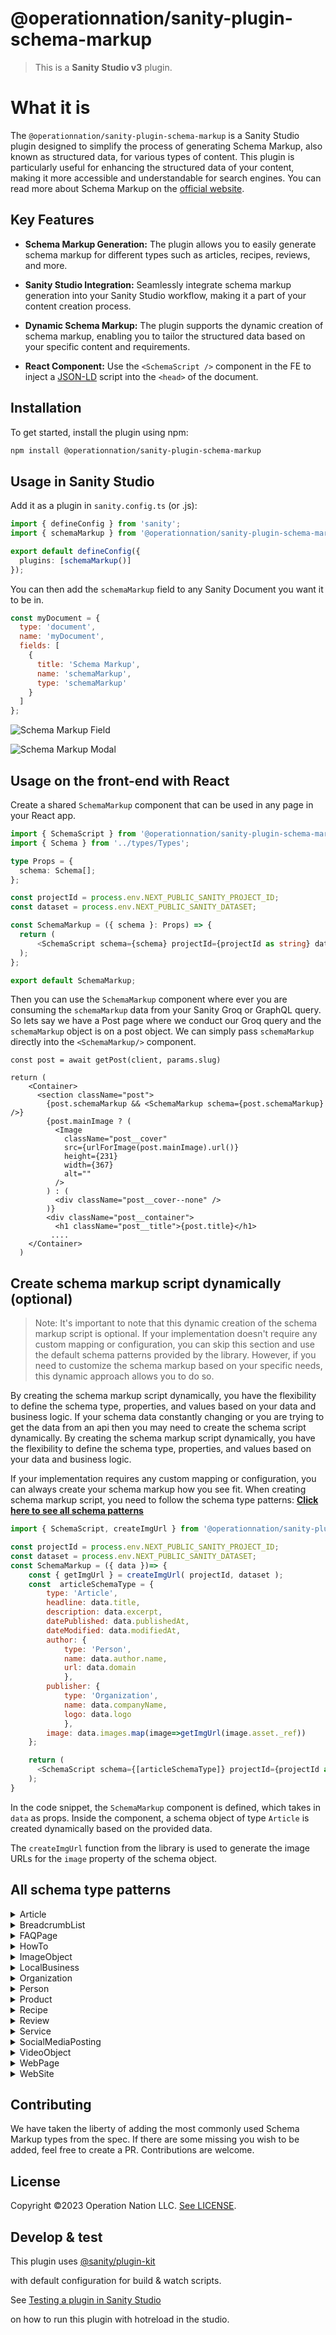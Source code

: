 # @operationnation/sanity-plugin-schema-markup

> This is a **Sanity Studio v3** plugin.

# What it is

The `@operationnation/sanity-plugin-schema-markup` is a Sanity Studio plugin designed to simplify the process of generating Schema Markup, also known as structured data, for various types of content. This plugin is particularly useful for enhancing the structured data of your content, making it more accessible and understandable for search engines. You can read more about Schema Markup on the [official website](https://schema.org/).

## Key Features

- **Schema Markup Generation:** The plugin allows you to easily generate schema markup for different types such as articles, recipes, reviews, and more.

- **Sanity Studio Integration:** Seamlessly integrate schema markup generation into your Sanity Studio workflow, making it a part of your content creation process.

- **Dynamic Schema Markup:** The plugin supports the dynamic creation of schema markup, enabling you to tailor the structured data based on your specific content and requirements.

- **React Component:** Use the `<SchemaScript />` component in the FE to inject a [JSON-LD](https://json-ld.org/) script into the `<head>` of the document.

## Installation

To get started, install the plugin using npm:

```sh
npm install @operationnation/sanity-plugin-schema-markup
```

## Usage in Sanity Studio

Add it as a plugin in `sanity.config.ts` (or .js):

```ts
import { defineConfig } from 'sanity';
import { schemaMarkup } from '@operationnation/sanity-plugin-schema-markup';

export default defineConfig({
  plugins: [schemaMarkup()]
});
```

You can then add the `schemaMarkup` field to any Sanity Document you want it to be in.

```javascript
const myDocument = {
  type: 'document',
  name: 'myDocument',
  fields: [
    {
      title: 'Schema Markup',
      name: 'schemaMarkup',
      type: 'schemaMarkup'
    }
  ]
};
```

![Schema Markup Field](./src/images/add_schema_markup_button.png)

![Schema Markup Modal](./src/images/schema_markup_modal.png)

## Usage on the front-end with React

Create a shared `SchemaMarkup` component that can be used in any page in your React app.

```typescript
import { SchemaScript } from '@operationnation/sanity-plugin-schema-markup';
import { Schema } from '../types/Types';

type Props = {
  schema: Schema[];
};

const projectId = process.env.NEXT_PUBLIC_SANITY_PROJECT_ID;
const dataset = process.env.NEXT_PUBLIC_SANITY_DATASET;

const SchemaMarkup = ({ schema }: Props) => {
  return (
	  <SchemaScript schema={schema} projectId={projectId as string} dataset={dataset as string} />
  );
};

export default SchemaMarkup;
```

Then you can use the `SchemaMarkup` component where ever you are consuming the `schemaMarkup` data from your Sanity Groq or GraphQL query. So lets say we have a Post page where we conduct our Groq query and the `schemaMarkup` object is on a post object. We can simply pass `schemaMarkup` directly into the `<SchemaMarkup/>` component.

```
const post = await getPost(client, params.slug)

return (
    <Container>
      <section className="post">
        {post.schemaMarkup && <SchemaMarkup schema={post.schemaMarkup}  />}
        {post.mainImage ? (
          <Image
            className="post__cover"
            src={urlForImage(post.mainImage).url()}
            height={231}
            width={367}
            alt=""
          />
        ) : (
          <div className="post__cover--none" />
        )}
        <div className="post__container">
          <h1 className="post__title">{post.title}</h1>
         ....
    </Container>
  )
```

## Create schema markup script dynamically (optional)

> Note: It's important to note that this dynamic creation of the schema markup script is optional. If your implementation doesn't require any custom mapping or configuration, you can skip this section and use the default schema patterns provided by the library. However, if you need to customize the schema markup based on your specific needs, this dynamic approach allows you to do so.

By creating the schema markup script dynamically, you have the flexibility to define the schema type, properties, and values based on your data and business logic. If your schema data constantly changing or you are trying to get the data from an api then you may need to create the schema script dynamically. By creating the schema markup script dynamically, you have the flexibility to define the schema type, properties, and values based on your data and business logic.

If your implementation requires any custom mapping or configuration, you can always create your schema markup how you see fit.
When creating schema markup script, you need to follow the schema type patterns:
[**Click here to see all schema patterns**](#all-schema-type-patterns)

```javascript
import { SchemaScript, createImgUrl } from '@operationnation/sanity-plugin-schema-markup';

const projectId = process.env.NEXT_PUBLIC_SANITY_PROJECT_ID;
const dataset = process.env.NEXT_PUBLIC_SANITY_DATASET;
const SchemaMarkup = ({ data })=> {
	const { getImgUrl } = createImgUrl( projectId, dataset );
	const  articleSchemaType = {
		type: 'Article',
		headline: data.title,
		description: data.excerpt,
		datePublished: data.publishedAt,
		dateModified: data.modifiedAt,
		author: {
			type: 'Person',
			name: data.author.name,
			url: data.domain
			},
		publisher: {
			type: 'Organization',
			name: data.companyName,
			logo: data.logo
			},
		image: data.images.map(image=>getImgUrl(image.asset._ref))
	};

	return (
	  <SchemaScript schema={[articleSchemaType]} projectId={projectId as string} dataset={dataset as string}  />
	);
}
```

In the code snippet, the `SchemaMarkup` component is defined, which takes in `data` as props. Inside the component, a schema object of type `Article` is created dynamically based on the provided data.

The `createImgUrl` function from the library is used to generate the image URLs for the `image` property of the schema object.

## All schema type patterns

<details>

<summary>Article</summary>

### Article Schema Markup Type

```javascript
const article = {
  type: 'string',
  id: 'string',
  publisher: {
    name: 'string',
    logo: 'string',
    type: 'string',
    id: 'string'
  },
  headline: 'string',
  datePublished: 'string',
  image: ['string', 'string'],
  author: {
    name: 'string',
    url: 'string',
    type: 'string',
    id: 'string'
  },
  description: 'string',
  dateModified: 'string'
};
```

</details>

<details>

<summary>BreadcrumbList</summary>

### BreadcrumbList Schema Markup Type

```javascript
const breadcrumb = {
  type: 'BreadcrumbList',
  id: 'string',
  itemListElement: [
    {
      type: 'ListItem',
      id: 'string',
      position: 1,
      name: 'string',
      item: 'url'
    },
    {
      type: 'ListItem',
      id: 'string',
      position: 2,
      name: 'string',
      item: 'url'
    }
  ]
};
```

</details>

<details>

<summary>FAQPage</summary>

### FAQPage Schema Markup Type

```javascript
const faqPage = {
  type: 'FAQPage',
  id: 'string',
  mainEntity: [
    {
      type: 'Question',
      name: 'string',
      acceptedAnswer: {
        type: 'Answer',
        text: 'string'
      }
    },
    {
      type: 'Question',
      name: 'string',
      acceptedAnswer: {
        type: 'Answer',
        text: 'string'
      }
    }
  ]
};
```

</details>

<details>

<summary>HowTo</summary>

### HowTo Schema Markup Type

```javascript
const howTo = {
  type: 'HowTo',
  id: 'string',
  name: 'string',
  description: 'string',
  image: 'url',
  totalTime: 'string',
  estimatedCost: {
    type: 'MonetaryAmount',
    currency: 'string',
    value: 'string'
  },
  supply: [
    {
      type: 'HowToSupply',
      name: 'string'
    }
  ],
  tool: [
    {
      type: 'HowToTool',
      name: 'string'
    }
  ],
  step: [
    {
      type: 'HowToStep',
      text: 'string',
      image: 'url',
      name: 'string',
      url: 'url'
    }
  ]
};
```

</details>

<details>

<summary>ImageObject</summary>

### ImageObject Schema Markup Type

```javascript
const imageObject = {
  type: 'ImageObject',
  id: 'string',
  author: 'string',
  contentLocation: 'string',
  contentUrl: 'url',
  datePublished: 'date',
  description: 'string',
  name: 'string',
  caption: 'string'
};
```

</details>

<details>

<summary>LocalBusiness</summary>

### LocalBusiness Schema Markup Type

```javascript
const localBusiness = {
  type: 'string',
  id: 'string',
  name: 'string',
  logo: 'string',
  image: 'string',
  url: 'string',
  telephone: 'string',
  priceRange: 'string',
  address: {
    type: 'PostalAddress',
    streetAddress: 'string',
    addressLocality: 'string',
    addressRegion: 'string',
    postalCode: 'string',
    addressCountry: 'string'
  },
  geo: {
    type: 'GeoCoordinates',
    latitude: 0.0,
    longitude: 0.0
  },
  hasMap: 'string',
  openingHoursSpecification: [
    {
      type: 'OpeningHoursSpecification',
      dayOfWeek: ['string', 'string'],
      opens: 'string',
      closes: 'string'
    }
  ],
  sameAs: ['string', 'string']
};
```

</details>

<details>

<summary>Organization</summary>

### Organization Schema Markup Type

```javascript
const organization = {
  type: 'string',
  id: 'string',
  name: 'string',
  alternateName: 'string',
  url: 'string',
  logo: 'string',
  contactPoint: [
    {
      type: 'string',
      id: 'string',
      telephone: 'string',
      contactType: 'string',
      contactOption: ['string', 'string'],
      areaServed: ['string', 'string'],
      availableLanguage: ['string', 'string']
    }
  ],
  sameAs: ['string', 'string']
};
```

</details>

<details>

<summary>Person</summary>

### Person Schema Markup Type

```javascript
const person = {
  type: 'string',
  id: 'string',
  name: 'string',
  url: 'string',
  image: 'string',
  jobTitle: 'string',
  description: 'string',
  email: 'string',
  telephone: 'string',
  birthDate: 'string',
  gender: 'string',
  spouse: 'string',
  parent: 'string',
  worksFor: {
    type: 'Organization',
    name: 'string'
  },
  address: {
    type: 'PostalAddress',
    streetAddress: 'string',
    addressLocality: 'string',
    addressRegion: 'string',
    postalCode: 'string',
    addressCountry: 'string'
  },
  sameAs: ['string', 'string']
};
```

</details>

<details>

<summary>Product</summary>

### Product Schema Markup Type

```javascript
const product = {
  type: 'Product',
  id: 'string',
  name: 'string',
  image: 'string',
  description: 'string',
  brand: {
    type: 'Brand',
    name: 'string'
  },
  sku: 'string',
  gtin8: 'string',
  gtin13: 'string',
  gtin14: 'string',
  mpn: 'string',
  offers: {
    type: 'Offer',
    url: 'string',
    priceCurrency: 'string',
    price: 'string',
    priceValidUntil: 'date',
    availability: 'url',
    itemCondition: 'url'
  },
  aggregateRating: {
    type: 'AggregateRating',
    ratingValue: 'string',
    bestRating: 'string',
    worstRating: 'string',
    ratingCount: 'string',
    reviewCount: 'string'
  },
  review: [
    {
      type: 'Review',
      name: 'string',
      reviewBody: 'string',
      reviewRating: {
        type: 'Rating',
        ratingValue: 'string',
        bestRating: 'string',
        worstRating: 'string'
      },
      datePublished: 'date',
      author: { type: 'Person', name: 'string' },
      publisher: { type: 'Organization', name: 'string' }
    }
  ]
};
```

</details>

<details>

<summary>Recipe</summary>

### Recipe Schema Markup Type

```javascript
const recipe = {
  type: 'Recipe',
  id: 'string',
  name: 'string',
  image: ['url', 'url'],
  description: 'string',
  keywords: 'string',
  author: {
    type: 'Person',
    name: 'string'
  },
  datePublished: '2023-11-08',
  prepTime: 'string',
  cookTime: 'string',
  totalTime: 'string',
  recipeCategory: 'string',
  recipeCuisine: 'string',
  recipeYield: 'string',
  nutrition: {
    type: 'NutritionInformation',
    servingSize: 'string',
    calories: 'string',
    fatContent: 'string'
  },
  recipeIngredient: ['string', 'string'],
  recipeInstructions: [
    {
      type: 'HowToStep',
      name: 'string',
      text: 'string',
      url: 'url',
      image: 'url'
    }
  ],
  aggregateRating: {
    type: 'AggregateRating',
    ratingValue: 'string',
    bestRating: 'string',
    worstRating: 'string',
    ratingCount: 'string',
    reviewCount: 'string'
  },
  review: [
    {
      type: 'Review',
      name: 'string',
      reviewBody: 'string',
      reviewRating: {
        type: 'Rating',
        ratingValue: 'string',
        bestRating: 'string',
        worstRating: 'string'
      },
      datePublished: 'date',
      author: { type: 'Person', name: 'string' },
      publisher: { type: 'Organization', name: 'string' }
    }
  ],
  video: {
    type: 'VideoObject',
    name: 'string',
    description: 'string',
    thumbnailUrl: ['url', 'url'],
    uploadDate: 'date',
    contentUrl: 'url',
    embedUrl: 'url'
  }
};
```

</details>

<details>

<summary>Review</summary>

### Review Schema Markup Type

```javascript
const review = {
  type: 'Review',
  id: 'string',
  author: {
    type: 'string',
    name: 'string'
  },
  itemReviewed: {
    type: 'string',
    name: 'string'
  },
  reviewRating: {
    type: 'Rating',
    ratingValue: '5'
  },
  name: 'string',
  reviewBody: 'string',
  publisher: {
    type: 'Organization',
    name: 'string'
  }
};
```

</details>

<details>

<summary>Service</summary>

### Service Schema Markup Type

```javascript
const service = {
  type: 'Service',
  id: 'string',
  serviceType: 'string',
  provider: {
    type: 'string',
    name: 'string'
  },
  areaServed: {
    type: 'State',
    name: 'string'
  },
  hasOfferCatalog: {
    type: 'OfferCatalog',
    name: 'string',
    itemListElement: [
      {
        type: 'OfferCatalog',
        name: 'string',
        itemListElement: [
          {
            type: 'Offer',
            itemOffered: {
              type: 'Service',
              name: 'string'
            }
          },
          {
            type: 'Offer',
            itemOffered: {
              type: 'Service',
              name: 'string'
            }
          }
        ]
      }
    ]
  }
};
```

</details>

<details>

<summary>SocialMediaPosting</summary>

### SocialMediaPosting Schema Markup Type

```javascript
const socialMediaPosting = {
  type: 'string',
  id: 'string',
  potentialAction: 'string',
  url: 'string',
  publisher: { name: 'string', logo: 'string', type: 'string', id: 'string' },
  headline: 'string',
  datePublished: 'string',
  image: 'string',
  author: {
    name: 'string',
    url: 'string',
    type: 'string',
    id: 'string'
  },
  description: 'string',
  dateModified: 'string',
  sharedContent: [
    {
      type: 'string',
      headline: 'string',
      url: 'string',
      author: {
        type: 'string',
        name: 'string'
      }
    }
  ]
};
```

</details>

<details>

<summary>VideoObject</summary>

### VideoObject Schema Markup Type

```javascript
const videoObject = {
  type: 'VideoObject',
  id: 'string',
  name: 'string',
  description: 'string',
  thumbnailUrl: ['url', 'url'],
  uploadDate: 'date',
  duration: 'string',
  contentUrl: 'url',
  embedUrl: 'url',
  potentialAction: {
    type: 'SeekToAction',
    target: 'string={seek_to_second_number}',
    'startOffset-input': 'required name=seek_to_second_number'
  },
  publisher: {
    type: 'string',
    name: 'string',
    logo: 'url'
  }
};
```

</details>

<details>

<summary>WebPage</summary>

### WebPage Schema Markup Type

```javascript
const webPage = {
  type: 'string',
  id: 'string',
  name: 'string',
  description: 'string',
  image: 'string',
  breadcrumb: 'string',
  publisher: {
    type: 'string',
    name: 'string'
  },
  license: 'url'
};
```

</details>

<details>

<summary>WebSite</summary>

### WebSite Schema Markup Type

```javascript
const website = {
  type: 'WebSite',
  id: 'string',
  name: 'string',
  url: 'string',
  potentialAction: {
    type: 'SearchAction',
    target: '{search_term_string}',
    'query-input': 'required name=search_term_string'
  }
};
```

</details>

## Contributing

We have taken the liberty of adding the most commonly used Schema Markup types from the spec. If there are some missing you wish to be added, feel free to create a PR. Contributions are welcome.

## License

Copyright ©2023 Operation Nation LLC. [See LICENSE](https://github.com/Operation-Nation/sanity-plugin-schema-markup/blob/main/LICENSE).

## Develop & test

This plugin uses [@sanity/plugin-kit](https://github.com/sanity-io/plugin-kit)

with default configuration for build & watch scripts.

See [Testing a plugin in Sanity Studio](https://github.com/sanity-io/plugin-kit#testing-a-plugin-in-sanity-studio)

on how to run this plugin with hotreload in the studio.
